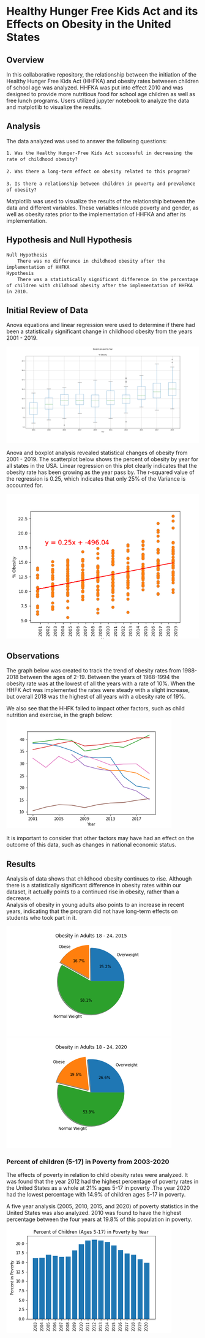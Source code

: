 # Healthy Hunger Free Kids Act and its Effects on Obesity in the United States 

## Overview
In this collaborative repository, the relationship between the initiation of the Healthy Hunger Free Kids Act (HHFKA) and obesity rates betweeen children of school age was analyzed. HHFKA was put into effect 2010 and was designed to provide more nutritious food for school age children as well as free lunch programs. Users utilized jupyter notebook to analyze the data and matplotlib to visualize the results. 

## Analysis

The data analyzed was used to answer the following questions:

    1. Was the Healthy Hunger-Free Kids Act successful in decreasing the rate of childhood obesity?

    2. Was there a long-term effect on obesity related to this program?

    3. Is there a relationship between children in poverty and prevalence of obesity?


Matplotlib was used to visualize the results of the relationship between the data and different variables. These variables inlcude poverty and gender, as well as obesity rates prior to the implementation of HHFKA and after its implementation. 

## Hypothesis and Null Hypothesis

    Null Hypothesis
        There was no difference in childhood obesity after the implementation of HHFKA
    Hypothesis
        There was a statistically significant difference in the percentage of children with childhood obesity after the implementation of HHFKA in 2010.

## Initial Review of Data

Anova equations and linear regression were used to determine if there had been a statistically significant change in childhood obesity from the years 2001 - 2019.  

![](Images/anova_analysis.png)

Anova and boxplot analysis revealed statistical changes of obesity from 2001 - 2019.  The scatterplot below shows the percent of obesity by year for all states in the USA. Linear regression on this plot clearly indicates that the obesity rate has been growing as the year pass by. The r-squared value of the regression is 0.25, which indicates that only 25% of the Variance is accounted for.

![](Images/scatterplot_1.png)

## Observations

The graph below was created to track the trend of obesity rates from 1988-2018 between the ages of 2-19. Between the years of 1988-1994 the obesity rate was at the lowest of all the years with a rate of 10%. When the HHFK Act was implemented the rates were steady with a slight increase, but overall 2018 was the highest of all years with a obesity rate of 19%.




We also see that the HHFK failed to impact other factors, such as child nutrition and exercise, in the graph below:
![](Images/factors_in_obesity.png) 






It is important to consider that other factors may have had an effect on the outcome of this data, such as changes in national economic status. 

## Results
Analysis of data shows that childhood obesity continues to rise.  Although there is a statistically significant difference in obesity rates within our dataset, it actually points to a continued rise in obesity, rather than a decrease.  
Analysis of obesity in young adults also points to an increase in recent years, indicating that the program did not have long-term effects on students who took part in it.  

![](Images/obesity_pie_2015.png)
![](Images/obesity_pie_2020.png)


### Percent of children (5-17) in Poverty from 2003-2020

The effects of poverty in relation to child obesity rates were analyzed. It was found that the year 2012 had the highest percentage of poverty rates in the United States as a whole at 21% ages 5-17 in poverty .The year 2020 had the lowest percentage with 14.9% of children ages 5-17 in poverty.

A five year analysis (2005, 2010, 2015, and 2020) of poverty statistics in the United States was also analyzed. 2010 was found to have the highest percentage between the four years at 19.8% of this population in poverty. 
![](Images/bar_graph_all_years.png)

